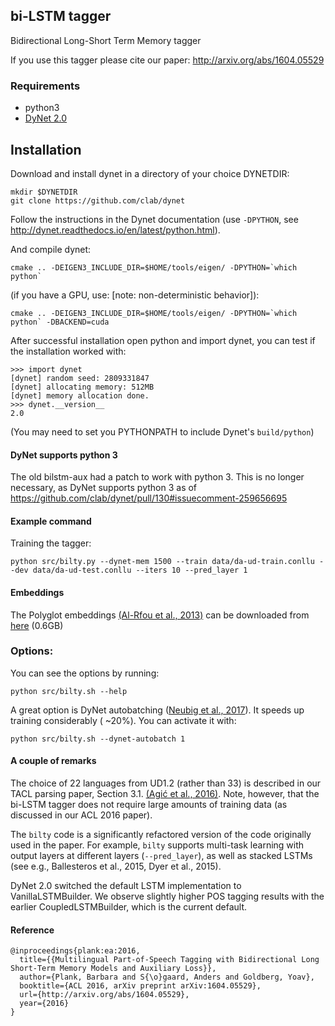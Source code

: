 ## bi-LSTM tagger

Bidirectional Long-Short Term Memory tagger 

If you use this tagger please cite our paper:
http://arxiv.org/abs/1604.05529

### Requirements

* python3 
* [DyNet 2.0](https://github.com/clab/dynet)

## Installation

Download and install dynet in a directory of your choice DYNETDIR: 

```
mkdir $DYNETDIR
git clone https://github.com/clab/dynet
```

Follow the instructions in the Dynet documentation (use `-DPYTHON`,
see http://dynet.readthedocs.io/en/latest/python.html). 

And compile dynet:

```
cmake .. -DEIGEN3_INCLUDE_DIR=$HOME/tools/eigen/ -DPYTHON=`which python`
```

(if you have a GPU, use: [note: non-deterministic behavior]):

```
cmake .. -DEIGEN3_INCLUDE_DIR=$HOME/tools/eigen/ -DPYTHON=`which python` -DBACKEND=cuda
```


After successful installation open python and import dynet, you can
test if the installation worked with:

```
>>> import dynet
[dynet] random seed: 2809331847
[dynet] allocating memory: 512MB
[dynet] memory allocation done.
>>> dynet.__version__
2.0
```

(You may need to set you PYTHONPATH to include Dynet's `build/python`)

#### DyNet supports python 3

The old bilstm-aux had a patch to work with python 3. This
is no longer necessary, as DyNet supports python 3 as of
https://github.com/clab/dynet/pull/130#issuecomment-259656695


#### Example command

Training the tagger:

```
python src/bilty.py --dynet-mem 1500 --train data/da-ud-train.conllu --dev data/da-ud-test.conllu --iters 10 --pred_layer 1
```

#### Embeddings

The Polyglot embeddings [(Al-Rfou et al.,
2013)](https://sites.google.com/site/rmyeid/projects/polyglot) can be
downloaded from [here](http://www.let.rug.nl/bplank/bilty/embeds.tar.gz) (0.6GB)

### Options:

You can see the options by running:

```
python src/bilty.sh --help
```

A great option is DyNet autobatching ([Neubig et al.,
2017](https://arxiv.org/abs/1705.07860)).  It speeds up training considerably (
~20\%).  You can activate it with:

``
python src/bilty.sh --dynet-autobatch 1
``

#### A couple of remarks

The choice of 22 languages from UD1.2 (rather than 33) is described in
our TACL parsing paper, Section 3.1. [(Agić et al.,
2016)](https://transacl.org/ojs/index.php/tacl/article/view/869). Note,
however, that the bi-LSTM tagger does not require large amounts of
training data (as discussed in our ACL 2016 paper). 

The `bilty` code is a significantly refactored version of the code
originally used in the paper. For example, `bilty` supports multi-task
learning with output layers at different layers (`--pred_layer`), as
well as stacked LSTMs (see e.g., Ballesteros et al., 2015, Dyer et
al., 2015). 

DyNet 2.0 switched the default LSTM implementation to
VanillaLSTMBuilder.  We observe slightly higher POS tagging results
with the earlier CoupledLSTMBuilder, which is the current default.

#### Reference

```
@inproceedings{plank:ea:2016,
  title={{Multilingual Part-of-Speech Tagging with Bidirectional Long Short-Term Memory Models and Auxiliary Loss}},
  author={Plank, Barbara and S{\o}gaard, Anders and Goldberg, Yoav},
  booktitle={ACL 2016, arXiv preprint arXiv:1604.05529},
  url={http://arxiv.org/abs/1604.05529},
  year={2016}
}
```

